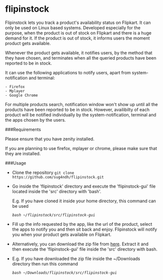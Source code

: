 flipinstock
===========

Flipinstock lets you track a product's availability status on Flipkart. It can only be used on Linux based systems. Developed especially for the purpose, when the product is out of stock on Flipkart and there is a huge demand for it. If the product is out of stock, it informs users the moment product gets available.

Whenever the product gets available, it notifies users, by the method that they have chosen, and terminates when all the queried products have been reported to be in stock.

It can use the following applications to notify users, apart from system-notification and terminal:

	- Firefox
	- Mplayer
	- Google Chrome

For multiple products search, notification window won't show up until all the products have been reported to be in stock.
However, availibilty of each product will be notified individually by the system-notification, terminal and the apps chosen by the users.

###Requirements

Please ensure that you have zenity installed.

If you are planning to use firefox, mplayer or chrome, please make sure that they are installed.

###Usage

+ Clone the repository
	```git clone https://github.com/sug4ndh/flipinstock.git```

+ Go inside the 'flipinstock' directory and execute the 'flipinstock-gui' file located inside the 'src' directory with 'bash'.

	E.g. If you have cloned it inside your home directory, this command can be used
	
	*```bash ~/flipinstock/src/flipinstock-gui```*

+ Fill up the info requested by the app, like the url of the product, select the apps to notify you and then sit back and enjoy. Flipinstock will notify you when your product gets available on Flipkart.

+ Alternatively, you can download the zip file from [here](https://github.com/sug4ndh/flipinstock/archive/master.zip). Extract it and then execute the 'flipinstock-gui' file inside the 'src' directory with bash.

	
+ E.g. If you have downloaded the zip file inside the ~/Downloads directory then run this command
	
	*```bash ~/Downloads/flipinstock/src/flipinstock-gui```* 
